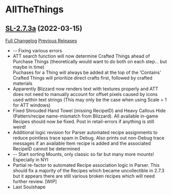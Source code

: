 # AllTheThings

## [SL-2.7.3a](https://github.com/DFortun81/AllTheThings/tree/SL-2.7.3a) (2022-03-15)
[Full Changelog](https://github.com/DFortun81/AllTheThings/compare/SL-2.7.3...SL-2.7.3a) [Previous Releases](https://github.com/DFortun81/AllTheThings/releases)

- -- Fixing various errors  
- ATT search function will now determine Crafted Things ahead of Purchase Things (theoretically would want to do both on each step... but maybe in time)  
    Puchases for a Thing will always be added at the top of the 'Contains'  
    Crafted Things will prioritize direct crafts first, followed by crafted materials  
- Apparently Blizzard now renders text with textures properly and ATT does not need to manually account for offset pixels caused by icons used within text strings (This may only be the case when using Scale = 1 for ATT windows)  
- Fixed Shrouded Hand Towel (missing RecipeID) and Heavy Callous Hide (Pattern/recipe name-mismatch from Blizzard). All available in-game Recipes should now be fixed. Post in retail-errors if anything is still weird!  
- Additional logic revision for Parser automated recipe assignments to reduce pointless trace spam in Debug. Also prints out non-Debug trace messages if an available Item recipe is added and the associated RecipeID cannot be determined  
- -- Start sorting Mounts, only classic so far but many more mounts! Especially in NYI  
- Partial re-factor to automated Recipe association logic in Parser. This should fix a majority of the Recipes which became uncollectible in 2.7.3 but it appears there are still various broken recipes which will need further review. [WIP]  
- Last Soulshape  
